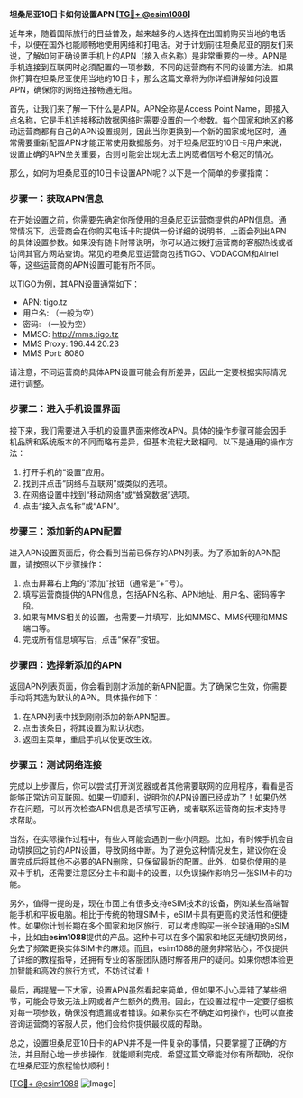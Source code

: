 **坦桑尼亚10日卡如何设置APN [[TG💪+ @esim1088](https://t.me/s/esim1088)]**

近年来，随着国际旅行的日益普及，越来越多的人选择在出国前购买当地的电话卡，以便在国外也能顺畅地使用网络和打电话。对于计划前往坦桑尼亚的朋友们来说，了解如何正确设置手机上的APN（接入点名称）是非常重要的一步。APN是手机连接到互联网时必须配置的一项参数，不同的运营商有不同的设置方法。如果你打算在坦桑尼亚使用当地的10日卡，那么这篇文章将为你详细讲解如何设置APN，确保你的网络连接畅通无阻。

首先，让我们来了解一下什么是APN。APN全称是Access Point Name，即接入点名称，它是手机连接移动数据网络时需要设置的一个参数。每个国家和地区的移动运营商都有自己的APN设置规则，因此当你更换到一个新的国家或地区时，通常需要重新配置APN才能正常使用数据服务。对于坦桑尼亚的10日卡用户来说，设置正确的APN至关重要，否则可能会出现无法上网或者信号不稳定的情况。

那么，如何为坦桑尼亚的10日卡设置APN呢？以下是一个简单的步骤指南：

### 步骤一：获取APN信息

在开始设置之前，你需要先确定你所使用的坦桑尼亚运营商提供的APN信息。通常情况下，运营商会在你购买电话卡时提供一份详细的说明书，上面会列出APN的具体设置参数。如果没有随卡附带说明，你可以通过拨打运营商的客服热线或者访问其官方网站查询。常见的坦桑尼亚运营商包括TIGO、VODACOM和Airtel等，这些运营商的APN设置可能有所不同。

以TIGO为例，其APN设置通常如下：
- APN: tigo.tz
- 用户名: （一般为空）
- 密码: （一般为空）
- MMSC: http://mms.tigo.tz
- MMS Proxy: 196.44.20.23
- MMS Port: 8080

请注意，不同运营商的具体APN设置可能会有所差异，因此一定要根据实际情况进行调整。

### 步骤二：进入手机设置界面

接下来，我们需要进入手机的设置界面来修改APN。具体的操作步骤可能会因手机品牌和系统版本的不同而略有差异，但基本流程大致相同。以下是通用的操作方法：

1. 打开手机的“设置”应用。
2. 找到并点击“网络与互联网”或类似的选项。
3. 在网络设置中找到“移动网络”或“蜂窝数据”选项。
4. 点击“接入点名称”或“APN”。

### 步骤三：添加新的APN配置

进入APN设置页面后，你会看到当前已保存的APN列表。为了添加新的APN配置，请按照以下步骤操作：

1. 点击屏幕右上角的“添加”按钮（通常是“+”号）。
2. 填写运营商提供的APN信息，包括APN名称、APN地址、用户名、密码等字段。
3. 如果有MMS相关的设置，也需要一并填写，比如MMSC、MMS代理和MMS端口等。
4. 完成所有信息填写后，点击“保存”按钮。

### 步骤四：选择新添加的APN

返回APN列表页面，你会看到刚才添加的新APN配置。为了确保它生效，你需要手动将其选为默认的APN。具体操作如下：

1. 在APN列表中找到刚刚添加的新APN配置。
2. 点击该条目，将其设置为默认状态。
3. 返回主菜单，重启手机以使更改生效。

### 步骤五：测试网络连接

完成以上步骤后，你可以尝试打开浏览器或者其他需要联网的应用程序，看看是否能够正常访问互联网。如果一切顺利，说明你的APN设置已经成功了！如果仍然存在问题，可以再次检查APN信息是否填写正确，或者联系运营商的技术支持寻求帮助。

当然，在实际操作过程中，有些人可能会遇到一些小问题。比如，有时候手机会自动切换回之前的APN设置，导致网络中断。为了避免这种情况发生，建议你在设置完成后将其他不必要的APN删除，只保留最新的配置。此外，如果你使用的是双卡手机，还需要注意区分主卡和副卡的设置，以免误操作影响另一张SIM卡的功能。

另外，值得一提的是，现在市面上有很多支持eSIM技术的设备，例如某些高端智能手机和平板电脑。相比于传统的物理SIM卡，eSIM卡具有更高的灵活性和便捷性。如果你计划长期在多个国家和地区旅行，可以考虑购买一张全球通用的eSIM卡，比如由**esim1088**提供的产品。这种卡可以在多个国家和地区无缝切换网络，免去了频繁更换实体SIM卡的麻烦。而且，esim1088的服务非常贴心，不仅提供了详细的教程指导，还拥有专业的客服团队随时解答用户的疑问。如果你想体验更加智能和高效的旅行方式，不妨试试看！

最后，再提醒一下大家，设置APN虽然看起来简单，但如果不小心弄错了某些细节，可能会导致无法上网或者产生额外的费用。因此，在设置过程中一定要仔细核对每一项参数，确保没有遗漏或者错误。如果你实在不确定如何操作，也可以直接咨询运营商的客服人员，他们会给你提供最权威的帮助。

总之，设置坦桑尼亚10日卡的APN并不是一件复杂的事情，只要掌握了正确的方法，并且耐心地一步步操作，就能顺利完成。希望这篇文章能对你有所帮助，祝你在坦桑尼亚的旅程愉快顺利！

[[TG💪+ @esim1088](https://t.me/s/esim1088) ![Image](https://i.postimg.cc/4NQfJmqS/Snipaste-2025-05-13-00-14-12.png)]